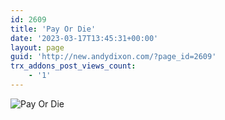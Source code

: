 ```yaml
---
id: 2609
title: 'Pay Or Die'
date: '2023-03-17T13:45:31+00:00'
layout: page
guid: 'http://new.andydixon.com/?page_id=2609'
trx_addons_post_views_count:
    - '1'
---
```


![Pay Or Die](https://i0.wp.com/assets.g8x2.ldn.idrivee2-23.com/posters/Pay%20Or%20Die%2001.jpg?w=1200&ssl=1 "Pay Or Die")